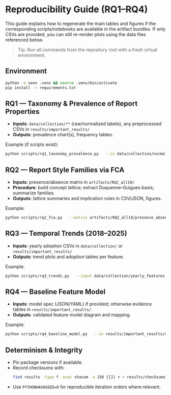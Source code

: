 # Reproducibility Guide (RQ1–RQ4)

This guide explains how to regenerate the main tables and figures if the corresponding scripts/notebooks are available in the artifact bundles. If only CSVs are provided, you can still re-render plots using the data files referenced below.

> Tip: Run all commands from the repository root with a fresh virtual environment.

## Environment

```bash
python -m venv .venv && source .venv/bin/activate
pip install -r requirements.txt
```

## RQ1 — Taxonomy & Prevalence of Report Properties

- **Inputs**: `data/collection/**` (raw/normalized labels), any preprocessed CSVs in `results/important_results/`
- **Outputs**: prevalence chart(s), frequency tables.

Example (if scripts exist):

```bash
python scripts/rq1_taxonomy_prevalence.py   --in data/collection/normalized.csv   --out results/recomputed/rq1_prevalence.csv
```

## RQ2 — Report Style Families via FCA

- **Inputs**: presence/absence matrix in `artifacts/RQ2_all19/`
- **Procedure**: build concept lattice; extract Duquenne–Guigues basis; summarize families.
- **Outputs**: lattice summaries and implication rules in CSV/JSON, figures.

Example:

```bash
python scripts/rq2_fca.py   --matrix artifacts/RQ2_all19/presence_absence.csv   --rules results/recomputed/rq2_rules.csv   --families results/recomputed/rq2_families.csv
```

## RQ3 — Temporal Trends (2018–2025)

- **Inputs**: yearly adoption CSVs in `data/collection/` or `results/important_results/`
- **Outputs**: trend plots and adoption tables per feature.

Example:

```bash
python scripts/rq3_trends.py   --input data/collection/yearly_features.csv   --out results/recomputed/rq3_trends.png
```

## RQ4 — Baseline Feature Model

- **Inputs**: model spec (JSON/YAML) if provided; otherwise evidence tables in `results/important_results/`.
- **Outputs**: validated feature model diagram and mapping.

Example:

```bash
python scripts/rq4_baseline_model.py   --in results/important_results/model_spec.json   --map results/recomputed/report_mappings.csv
```

## Determinism & Integrity

- Pin package versions if available.
- Record checksums with:
  ```bash
  find results -type f -exec shasum -a 256 {{}} + > results/checksums.sha256
  ```
- Use `PYTHONHASHSEED=0` for reproducible iteration orders where relevant.
